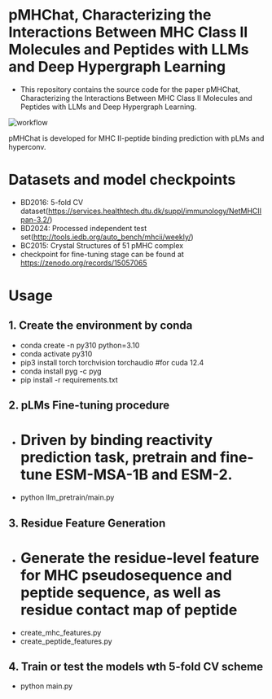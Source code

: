 # pMHChat, Characterizing the Interactions Between MHC Class II Molecules and Peptides with LLMs and Deep Hypergraph Learning 
+ This repository contains the source code for the paper pMHChat, Characterizing the Interactions Between MHC Class II Molecules and Peptides with LLMs and Deep Hypergraph Learning. 

![workflow](https://github.com/jianiM/pMHChat/blob/main/workflow.png)

pMHChat is developed for MHC II-peptide binding prediction with pLMs and hyperconv. 

# Datasets and model checkpoints
+ BD2016: 5-fold CV dataset(https://services.healthtech.dtu.dk/suppl/immunology/NetMHCIIpan-3.2/)
+ BD2024: Processed independent test set(http://tools.iedb.org/auto_bench/mhcii/weekly/)
+ BC2015: Crystal Structures of 51 pMHC complex
+ checkpoint for fine-tuning stage can be found at https://zenodo.org/records/15057065

# Usage
## 1. Create the environment by conda
+ conda create -n py310 python=3.10
+ conda activate py310
+ pip3 install torch torchvision torchaudio  #for cuda 12.4
+ conda install pyg -c pyg
+ pip install -r requirements.txt 

## 2. pLMs Fine-tuning procedure
+ # Driven by binding reactivity prediction task, pretrain and fine-tune ESM-MSA-1B and ESM-2.
+ python llm_pretrain/main.py  

## 3. Residue Feature Generation 
+ # Generate the residue-level feature for MHC pseudosequence and peptide sequence, as well as residue contact map of peptide
+ create_mhc_features.py
+ create_peptide_features.py
    
## 4. Train or test the models wth 5-fold CV scheme
+ python main.py 











